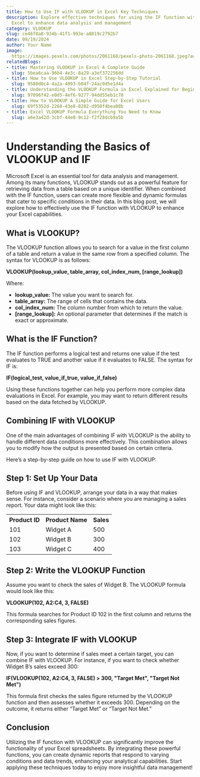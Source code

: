 ```yaml
---
title: How to Use IF with VLOOKUP in Excel Key Techniques
description: Explore effective techniques for using the IF function with VLOOKUP in
  Excel to enhance data analysis and management
category: VLOOKUP
slug: ce46f8a8-934b-41f1-993e-a8819c2792b7
date: 09/19/2024
author: Your Name
image: 
  https://images.pexels.com/photos/2061168/pexels-photo-2061168.jpeg?auto=compress&cs=tinysrgb&w=600
relatedBlogs:
- title: Mastering VLOOKUP in Excel A Complete Guide
  slug: 5bea6caa-96b4-4e3c-8a29-a3ef372256dd
- title: How to Use VLOOKUP in Excel Step-by-Step Tutorial
  slug: 9588d0c4-4a2a-4093-b04f-24ac0d5e1d4a
- title: Understanding the VLOOKUP Formula in Excel Explained for Beginners
  slug: 97096f42-e0d5-4ef6-9277-94dd55eb1c78
- title: How to VLOOKUP A Simple Guide for Excel Users
  slug: 69f5352d-2268-43e8-8202-d950f4bea88b
- title: Excel VLOOKUP Formula Everything You Need to Know
  slug: a6e3a42d-3cbf-44e0-9c12-f2f28dcb9a5b
---
```


# Understanding the Basics of VLOOKUP and IF

Microsoft Excel is an essential tool for data analysis and management. Among its many functions, VLOOKUP stands out as a powerful feature for retrieving data from a table based on a unique identifier. When combined with the IF function, users can create more flexible and dynamic formulas that cater to specific conditions in their data. In this blog post, we will explore how to effectively use the IF function with VLOOKUP to enhance your Excel capabilities.

## What is VLOOKUP?

The VLOOKUP function allows you to search for a value in the first column of a table and return a value in the same row from a specified column. The syntax for VLOOKUP is as follows:

**VLOOKUP(lookup_value, table_array, col_index_num, [range_lookup])**

Where:
- **lookup_value:** The value you want to search for.
- **table_array:** The range of cells that contains the data.
- **col_index_num:** The column number from which to return the value.
- **[range_lookup]:** An optional parameter that determines if the match is exact or approximate.

## What is the IF Function?

The IF function performs a logical test and returns one value if the test evaluates to TRUE and another value if it evaluates to FALSE. The syntax for IF is:

**IF(logical_test, value_if_true, value_if_false)**

Using these functions together can help you perform more complex data evaluations in Excel. For example, you may want to return different results based on the data fetched by VLOOKUP.

## Combining IF with VLOOKUP

One of the main advantages of combining IF with VLOOKUP is the ability to handle different data conditions more effectively. This combination allows you to modify how the output is presented based on certain criteria.

Here’s a step-by-step guide on how to use IF with VLOOKUP:

## Step 1: Set Up Your Data

Before using IF and VLOOKUP, arrange your data in a way that makes sense. For instance, consider a scenario where you are managing a sales report. Your data might look like this:

<table>
  <tr>
    <th>Product ID</th>
    <th>Product Name</th>
    <th>Sales</th>
  </tr>
  <tr>
    <td>101</td>
    <td>Widget A</td>
    <td>500</td>
  </tr>
  <tr>
    <td>102</td>
    <td>Widget B</td>
    <td>300</td>
  </tr>
  <tr>
    <td>103</td>
    <td>Widget C</td>
    <td>400</td>
  </tr>
</table>

## Step 2: Write the VLOOKUP Function

Assume you want to check the sales of Widget B. The VLOOKUP formula would look like this:

**VLOOKUP(102, A2:C4, 3, FALSE)**

This formula searches for Product ID 102 in the first column and returns the corresponding sales figures.

## Step 3: Integrate IF with VLOOKUP

Now, if you want to determine if sales meet a certain target, you can combine IF with VLOOKUP. For instance, if you want to check whether Widget B’s sales exceed 300:

**IF(VLOOKUP(102, A2:C4, 3, FALSE) > 300, "Target Met", "Target Not Met")**

This formula first checks the sales figure returned by the VLOOKUP function and then assesses whether it exceeds 300. Depending on the outcome, it returns either “Target Met” or “Target Not Met.”

## Conclusion

Utilizing the IF function with VLOOKUP can significantly improve the functionality of your Excel spreadsheets. By integrating these powerful functions, you can create dynamic reports that respond to varying conditions and data trends, enhancing your analytical capabilities. Start applying these techniques today to enjoy more insightful data management!

